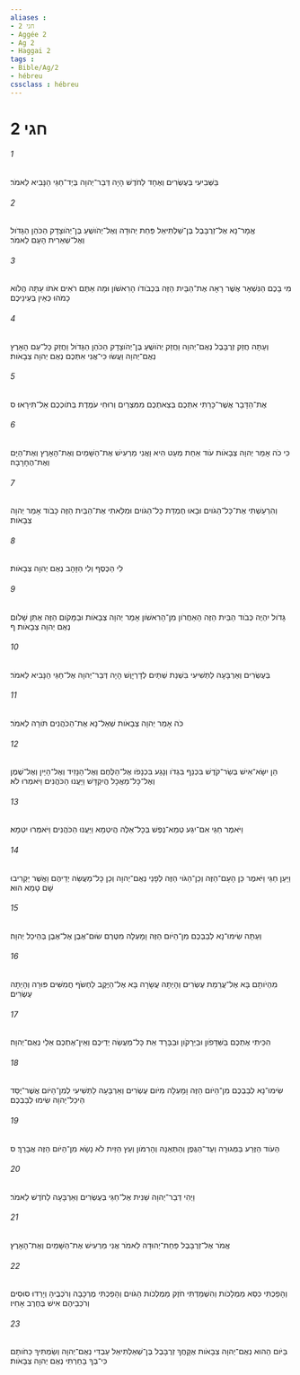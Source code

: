 ```yaml
---
aliases : 
- חגי 2
- Aggée 2
- Ag 2
- Haggai 2
tags : 
- Bible/Ag/2
- hébreu
cssclass : hébreu
---
```


# חגי 2

###### 1
בַּשְּׁבִיעִי בְּעֶשְׂרִים וְאֶחָד לַחֹדֶשׁ הָיָה דְּבַר־יְהוָה בְּיַד־חַגַּי הַנָּבִיא לֵאמֹר׃
###### 2
אֱמָר־נָא אֶל־זְרֻבָּבֶל בֶּן־שַׁלְתִּיאֵל פַּחַת יְהוּדָה וְאֶל־יְהֹושֻׁעַ בֶּן־יְהֹוצָדָק הַכֹּהֵן הַגָּדֹול וְאֶל־שְׁאֵרִית הָעָם לֵאמֹר׃
###### 3
מִי בָכֶם הַנִּשְׁאָר אֲשֶׁר רָאָה אֶת־הַבַּיִת הַזֶּה בִּכְבֹודֹו הָרִאשֹׁון וּמָה אַתֶּם רֹאִים אֹתֹו עַתָּה הֲלֹוא כָמֹהוּ כְּאַיִן בְּעֵינֵיכֶם׃
###### 4
וְעַתָּה חֲזַק זְרֻבָּבֶל נְאֻם־יְהוָה וַחֲזַק יְהֹושֻׁעַ בֶּן־יְהֹוצָדָק הַכֹּהֵן הַגָּדֹול וַחֲזַק כָּל־עַם הָאָרֶץ נְאֻם־יְהוָה וַעֲשׂוּ כִּי־אֲנִי אִתְּכֶם נְאֻם יְהוָה צְבָאֹות׃
###### 5
אֶת־הַדָּבָר אֲשֶׁר־כָּרַתִּי אִתְּכֶם בְּצֵאתְכֶם מִמִּצְרַיִם וְרוּחִי עֹמֶדֶת בְּתֹוכְכֶם אַל־תִּירָאוּ׃ ס
###### 6
כִּי כֹה אָמַר יְהוָה צְבָאֹות עֹוד אַחַת מְעַט הִיא וַאֲנִי מַרְעִישׁ אֶת־הַשָּׁמַיִם וְאֶת־הָאָרֶץ וְאֶת־הַיָּם וְאֶת־הֶחָרָבָה׃
###### 7
וְהִרְעַשְׁתִּי אֶת־כָּל־הַגֹּויִם וּבָאוּ חֶמְדַּת כָּל־הַגֹּויִם וּמִלֵּאתִי אֶת־הַבַּיִת הַזֶּה כָּבֹוד אָמַר יְהוָה צְבָאֹות׃
###### 8
לִי הַכֶּסֶף וְלִי הַזָּהָב נְאֻם יְהוָה צְבָאֹות׃
###### 9
גָּדֹול יִהְיֶה כְּבֹוד הַבַּיִת הַזֶּה הָאַחֲרֹון מִן־הָרִאשֹׁון אָמַר יְהוָה צְבָאֹות וּבַמָּקֹום הַזֶּה אֶתֵּן שָׁלֹום נְאֻם יְהוָה צְבָאֹות׃ ף
###### 10
בְּעֶשְׂרִים וְאַרְבָּעָה לַתְּשִׁיעִי בִּשְׁנַת שְׁתַּיִם לְדָרְיָוֶשׁ הָיָה דְּבַר־יְהוָה אֶל־חַגַּי הַנָּבִיא לֵאמֹר׃
###### 11
כֹּה אָמַר יְהוָה צְבָאֹות שְׁאַל־נָא אֶת־הַכֹּהֲנִים תֹּורָה לֵאמֹר׃
###### 12
הֵן יִשָּׂא־אִישׁ בְּשַׂר־קֹדֶשׁ בִּכְנַף בִּגְדֹו וְנָגַע בִּכְנָפֹו אֶל־הַלֶּחֶם וְאֶל־הַנָּזִיד וְאֶל־הַיַּיִן וְאֶל־שֶׁמֶן וְאֶל־כָּל־מַאֲכָל הֲיִקְדָּשׁ וַיַּעֲנוּ הַכֹּהֲנִים וַיֹּאמְרוּ לֹא׃
###### 13
וַיֹּאמֶר חַגַּי אִם־יִגַּע טְמֵא־נֶפֶשׁ בְּכָל־אֵלֶּה הֲיִטְמָא וַיַּעֲנוּ הַכֹּהֲנִים וַיֹּאמְרוּ יִטְמָא׃
###### 14
וַיַּעַן חַגַּי וַיֹּאמֶר כֵּן הָעָם־הַזֶּה וְכֵן־הַגֹּוי הַזֶּה לְפָנַי נְאֻם־יְהוָה וְכֵן כָּל־מַעֲשֵׂה יְדֵיהֶם וַאֲשֶׁר יַקְרִיבוּ שָׁם טָמֵא הוּא׃
###### 15
וְעַתָּה שִׂימוּ־נָא לְבַבְכֶם מִן־הַיֹּום הַזֶּה וָמָעְלָה מִטֶּרֶם שׂוּם־אֶבֶן אֶל־אֶבֶן בְּהֵיכַל יְהוָה׃
###### 16
מִהְיֹותָם בָּא אֶל־עֲרֵמַת עֶשְׂרִים וְהָיְתָה עֲשָׂרָה בָּא אֶל־הַיֶּקֶב לַחְשֹׂף חֲמִשִּׁים פּוּרָה וְהָיְתָה עֶשְׂרִים׃
###### 17
הִכֵּיתִי אֶתְכֶם בַּשִּׁדָּפֹון וּבַיֵּרָקֹון וּבַבָּרָד אֵת כָּל־מַעֲשֵׂה יְדֵיכֶם וְאֵין־אֶתְכֶם אֵלַי נְאֻם־יְהוָה׃
###### 18
שִׂימוּ־נָא לְבַבְכֶם מִן־הַיֹּום הַזֶּה וָמָעְלָה מִיֹּום עֶשְׂרִים וְאַרְבָּעָה לַתְּשִׁיעִי לְמִן־הַיֹּום אֲשֶׁר־יֻסַּד הֵיכַל־יְהוָה שִׂימוּ לְבַבְכֶם׃
###### 19
הַעֹוד הַזֶּרַע בַּמְּגוּרָה וְעַד־הַגֶּפֶן וְהַתְּאֵנָה וְהָרִמֹּון וְעֵץ הַזַּיִת לֹא נָשָׂא מִן־הַיֹּום הַזֶּה אֲבָרֵךְ׃ ס
###### 20
וַיְהִי דְבַר־יְהוָה שֵׁנִית אֶל־חַגַּי בְּעֶשְׂרִים וְאַרְבָּעָה לַחֹדֶשׁ לֵאמֹר׃
###### 21
אֱמֹר אֶל־זְרֻבָּבֶל פַּחַת־יְהוּדָה לֵאמֹר אֲנִי מַרְעִישׁ אֶת־הַשָּׁמַיִם וְאֶת־הָאָרֶץ׃
###### 22
וְהָפַכְתִּי כִּסֵּא מַמְלָכֹות וְהִשְׁמַדְתִּי חֹזֶק מַמְלְכֹות הַגֹּויִם וְהָפַכְתִּי מֶרְכָּבָה וְרֹכְבֶיהָ וְיָרְדוּ סוּסִים וְרֹכְבֵיהֶם אִישׁ בְּחֶרֶב אָחִיו׃
###### 23
בַּיֹּום הַהוּא נְאֻם־יְהוָה צְבָאֹות אֶקָּחֲךָ זְרֻבָּבֶל בֶּן־שְׁאַלְתִּיאֵל עַבְדִּי נְאֻם־יְהוָה וְשַׂמְתִּיךָ כַּחֹותָם כִּי־בְךָ בָחַרְתִּי נְאֻם יְהוָה צְבָאֹות׃
